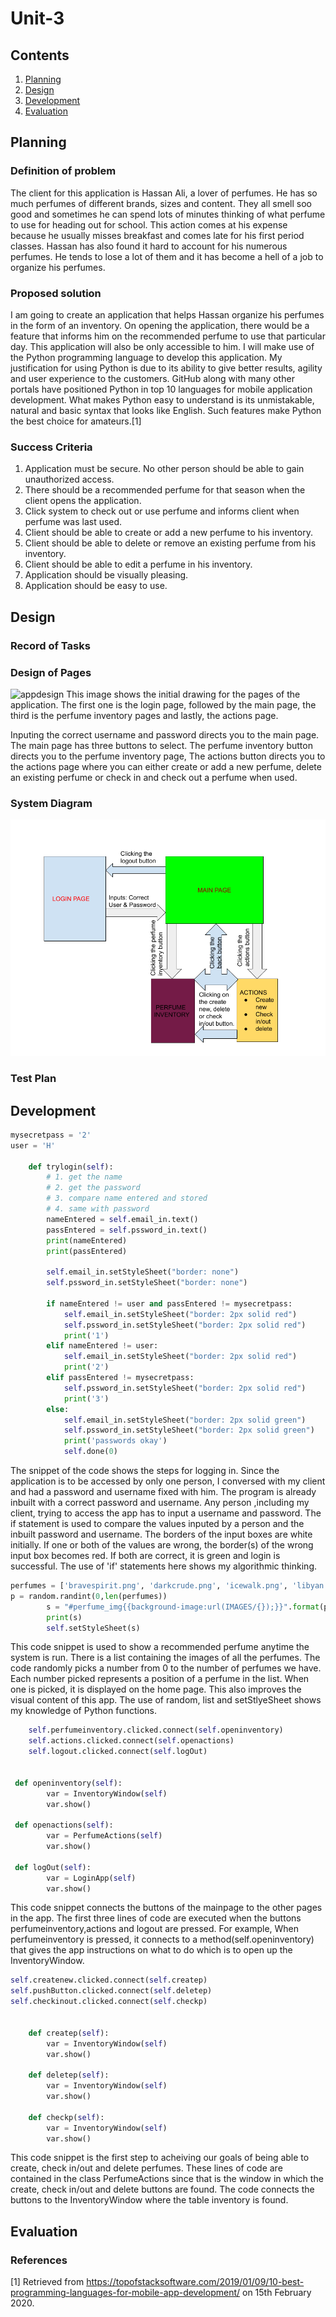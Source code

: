 # Unit-3

Contents
--------
  1. [Planning](#planning)
  1. [Design](#design)
  1. [Development](#development)
  1. [Evaluation](#evaluation)
  
## Planning
### Definition of problem
The client for this application is Hassan Ali, a lover of perfumes. He has so much perfumes of different brands, sizes and content. They all smell soo good and sometimes he can spend lots of minutes thinking of what perfume to use for heading out for school. This action comes at his expense because he usually misses breakfast and comes late for his first period classes. Hassan has also found it hard to account for his numerous perfumes. He tends to lose a lot of them and it has become a hell of a job to organize his perfumes. 

### Proposed solution
I am going to create an application that helps Hassan organize his perfumes in the form of an inventory. On opening the application, there would be a feature that informs him on the recommended perfume to use that particular day. This application will also be only accessible to him.
I will make use of the Python programming language to develop this application. My justification for using Python is due to its ability to give better results, agility and user experience to the customers. GitHub along with many other portals have positioned Python in top 10 languages for mobile application development. What makes Python easy to understand is its unmistakable, natural and basic syntax that looks like English. Such features make Python the best choice for amateurs.[1]

### Success Criteria
1. Application must be secure. No other person should be able to gain unauthorized access.
2. There should be a recommended perfume for that season when the client opens the application.
3. Click system to check out or use perfume and informs client when perfume was last used.
4. Client should be able to create or add a new perfume to his inventory.
5. Client should be able to delete or remove an existing perfume from his inventory.
6. Client should be able to edit a perfume in his inventory.
7. Application should be visually pleasing.
8. Application should be easy to use.

## Design
### Record of Tasks

### Design of Pages
![appdesign](appdesign.png)
This image shows the initial drawing for the pages of the application. The first one is the login page, followed by the main page, the third is the perfume inventory pages and lastly, the actions page.

Inputing the correct username and password directs you to the main page. The main page has three buttons to select. The perfume inventory button directs you to the perfume inventory page, The actions button directs you to the actions page where you can either create or add a new perfume, delete an existing perfume or check in and check out a perfume when used. 

### System Diagram
![SystemDiagram](SystemDiagram.png)

### Test Plan

## Development

```.py
mysecretpass = '2'
user = 'H'

    def trylogin(self):
        # 1. get the name
        # 2. get the password
        # 3. compare name entered and stored
        # 4. same with password
        nameEntered = self.email_in.text()
        passEntered = self.pssword_in.text()
        print(nameEntered)
        print(passEntered)

        self.email_in.setStyleSheet("border: none")
        self.pssword_in.setStyleSheet("border: none")

        if nameEntered != user and passEntered != mysecretpass:
            self.email_in.setStyleSheet("border: 2px solid red")
            self.pssword_in.setStyleSheet("border: 2px solid red")
            print('1')
        elif nameEntered != user:
            self.email_in.setStyleSheet("border: 2px solid red")
            print('2')
        elif passEntered != mysecretpass:
            self.pssword_in.setStyleSheet("border: 2px solid red")
            print('3')
        else:
            self.email_in.setStyleSheet("border: 2px solid green")
            self.pssword_in.setStyleSheet("border: 2px solid green")
            print('passwords okay')
            self.done(0)
```
The snippet of the code shows the steps for logging in. Since the application is to be accessed by only one person, I conversed with my client and had a password and username fixed with him. The program is already inbuilt with a correct password and username. Any person ,including my client, trying to access the app has to input a username and password.
The if statement is used to compare the values inputed by a person and the inbuilt password and username. The borders of the input boxes are white initially. If one or both of the values are wrong, the border(s) of the wrong input box becomes red. If both are correct, it is green and login is successful. The use of 'if' statements here shows my algorithmic thinking. 

```.py
perfumes = ['bravespirit.png', 'darkcrude.png', 'icewalk.png', 'libyan.png', 'manuomo.png', 'metallicspirit.png', 'nighthomme.png', 'summerco.png', 'winterco.png']
p = random.randint(0,len(perfumes))
        s = "#perfume_img{{background-image:url(IMAGES/{});}}".format(perfumes[p])
        print(s)
        self.setStyleSheet(s)
```
This code snippet is used to show a recommended perfume anytime the system is run. There is a list containing the images of all the perfumes. The code randomly picks a number from 0 to the number of perfumes we have. Each number picked represents a position of a perfume in the list. When one is picked, it is displayed on the home page. This also improves the visual content of this app. The use of random, list and setStlyeSheet shows my knowledge of Python functions.

```.py
    self.perfumeinventory.clicked.connect(self.openinventory)
    self.actions.clicked.connect(self.openactions)
    self.logout.clicked.connect(self.logOut)


 def openinventory(self):
        var = InventoryWindow(self)
        var.show()

 def openactions(self):
        var = PerfumeActions(self)
        var.show()

 def logOut(self):
        var = LoginApp(self)
        var.show()
```
This code snippet connects the buttons of the mainpage to the other pages in the app. The first three lines of code are executed when the buttons perfumeinventory,actions and logout are pressed. For example, When perfumeinventory is pressed, it connects to a method(self.openinventory) that gives the app instructions on what to do which is to open up the InventoryWindow.  

```.py
self.createnew.clicked.connect(self.createp)
self.pushButton.clicked.connect(self.deletep)
self.checkinout.clicked.connect(self.checkp)


    def createp(self):
        var = InventoryWindow(self)
        var.show()

    def deletep(self):
        var = InventoryWindow(self)
        var.show()

    def checkp(self):
        var = InventoryWindow(self)
        var.show()
```
This code snippet is the first step to acheiving our goals of being able to create, check in/out and delete perfumes. These lines of code are contained in the class PerfumeActions since that is the window in which the create, check in/out and delete buttons are found. The code connects the buttons to the InventoryWindow where the table inventory is found.

## Evaluation
     


### References
[1] Retrieved from https://topofstacksoftware.com/2019/01/09/10-best-programming-languages-for-mobile-app-development/ on 15th February 2020.
